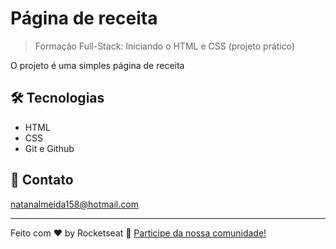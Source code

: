 # Página de receita

<!-- ![preview](./.github/preview.png) -->

> Formação Full-Stack: Iniciando o HTML e CSS (projeto prático)

O projeto é uma simples página de receita


<!-- [🔗 Clique aqui para acessar](link do github pages/) -->


## 🛠️ Tecnologias

- HTML
- CSS
- Git e Github


## 💚 Contato

natanalmeida158@hotmail.com

---

Feito com ♥ by Rocketseat :wave: [Participe da nossa comunidade!](https://discord.gg/rocketseat)